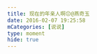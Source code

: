 ```yaml
---
title: 现在的年亲人啊😔@燕奇玉
date: 2016-02-07 19:25:58
mCategories: [说说]
type: moment
hide: true
---
```


<div id="pics-20160207192558"></div>

<script src="/lib/moment/pics.js"></script>
<script>
var data = [
    {"link": "2016-02-07_000000.jpeg", "type": "shuoshuo"}
];
picsRender(data, "pics-20160207192558");
</script>
